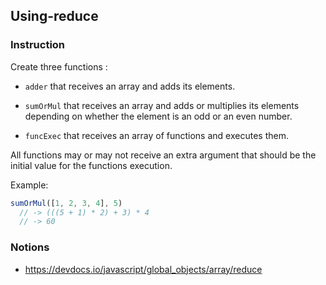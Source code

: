## Using-reduce

### Instruction

Create three functions :
- `adder` that receives an array and adds its elements.

- `sumOrMul` that receives an array and adds or multiplies its elements
depending on whether the element is an odd or an even number.

- `funcExec` that receives an array of functions and executes them.

All functions may or may not receive an extra argument that should be the
initial value for the functions execution.

Example:
```js
sumOrMul([1, 2, 3, 4], 5)
  // -> (((5 + 1) * 2) + 3) * 4
  // -> 60
````


### Notions

- https://devdocs.io/javascript/global_objects/array/reduce